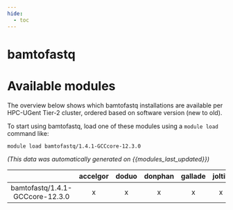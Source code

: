 ```yaml
---
hide:
  - toc
---
```


bamtofastq
==========

# Available modules


The overview below shows which bamtofastq installations are available per HPC-UGent Tier-2 cluster, ordered based on software version (new to old).

To start using bamtofastq, load one of these modules using a `module load` command like:

```shell
module load bamtofastq/1.4.1-GCCcore-12.3.0
```

*(This data was automatically generated on {{modules_last_updated}})*  

| |accelgor|doduo|donphan|gallade|joltik|litleo|shinx|
| :---: | :---: | :---: | :---: | :---: | :---: | :---: | :---: |
|bamtofastq/1.4.1-GCCcore-12.3.0|x|x|x|x|x|x|x|
